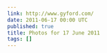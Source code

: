 ```yaml
---
link: http://www.gyford.com/
date: 2011-06-17 00:00 UTC
published: true
title: Photos for 17 June 2011
tags: []
---
```



